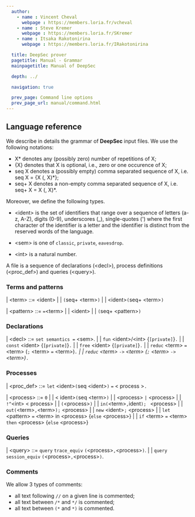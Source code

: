 ```yaml
---
  author:
    - name : Vincent Cheval
      webpage : https://members.loria.fr/vcheval
    - name : Steve Kremer
      webpage : https://members.loria.fr/SKremer
    - name : Itsaka Rakotonirina
      webpage : https://members.loria.fr/IRakotonirina

  title: DeepSec prover
  pagetitle: Manual - Grammar
  mainpagetitle: Manual of DeepSec

  depth: ../

  navigation: true

  prev_page: Command line options
  prev_page_url: manual/command.html
---
```


## Language reference

We describe in details the grammar of **DeepSec** input files. We use
the following notations:

 * X* denotes any (possibly zero) number of repetitions of X;
 * {X} denotes that X is optional, i.e., zero or one occurence of X;
 * seq X denotes a (possibly empty) comma separated sequence of X, i.e. seq X = {X (, X)*};
 * seq+ X denotes a non-empty comma separated sequence of X, i.e. seq+ X = X (, X)*.

Moreover, we define the following types.

* \<ident\> is the set of identifiers that range over a sequence of
  letters (a-z, A-Z), digits (0-9), underscores (_), single-quotes (')
  where the first character of the identifier is a letter and the
  identifier is distinct from the reserved words of the language.

* \<sem\> is one of `classic`, `private`, `eavesdrop`.
* \<int\> is a natural number.

A file is a sequence of declarations (\<decl\>), process definitions
(\<proc_def\>) and queries (\<query\>).


### Terms and patterns

|  \<term\> ::= \<ident\>
|             | `(`seq+ \<term\>`)`
|             |  \<ident\>`(`seq+ \<term\>`)`



|  \<pattern\> ::= `=`\<term\>
|                | \<ident\>
|                | `(`seq+ \<pattern\>`)`



### Declarations

| \<decl\> ::= `set semantics =` \<sem\>.
|	         | `fun` \<ident\>/\<int\> {`[private]`}`.`
|            | `const` \<ident\> {`[private]`}`.`
|            | `free` \<ident\> {`[private]`}`.`
|            | `reduc` \<term\> `=` \<term\> (`;` \<term\> `=` \<term\>)*`.`
|            | `reduc` \<term\> `->` \<term\> (`;` \<term\> `->` \<term\>)*`.`




### Processes

| \<proc_def\> ::= `let` \<ident\>`(`seq \<ident\>`)` `=` \< process \>`.`


| \<process\> ::= `0`
|                | \< ident\>`(`seq \<term\>`)` 
|                | \<process\> `|` \<process\>
|                | `!^`\<int\> \< process\>
|                | `(`\<process\>`)`
|                | `in(`\<term\>`,`ident`); ` \<process\>
|                | `out(`\<term\>`,`\<term\>`);` \<process\>
|                | `new` \<ident\>`;` \<process\>
|                | `let` \<pattern\> `=` \<term\> in \<process\> {`else` \<process\>}
|                | `if` \<term\> `=` \<term\> `then` \<process\> {`else` \<process\>}



### Queries

| \<query\> ::= `query` `trace_equiv` `(`\<process\>`,`\<process\>`)`.
|              | `query` `session_equiv` `(`\<process\>`,`\<process\>`)`.



### Comments

We allow 3 types of comments:

 * all text following `//` on a given line is commented;
 * all text between `/*` and `*/` is commented;
 * all text between `(*` and `*)` is commented.

